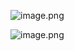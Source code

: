 
![image.png](https://prod-files-secure.s3.us-west-2.amazonaws.com/d5da4832-3825-4b06-9f7d-86c687d890a2/28c08793-79ca-49be-84be-b1eb187d404c/image.png?X-Amz-Algorithm=AWS4-HMAC-SHA256&X-Amz-Content-Sha256=UNSIGNED-PAYLOAD&X-Amz-Credential=AKIAT73L2G45HZZMZUHI%2F20240903%2Fus-west-2%2Fs3%2Faws4_request&X-Amz-Date=20240903T091838Z&X-Amz-Expires=3600&X-Amz-Signature=464137333dc4f252336cec99eeff95dc4bdb354340de4c050a9dc35b9ddc767e&X-Amz-SignedHeaders=host&x-id=GetObject)


![image.png](https://prod-files-secure.s3.us-west-2.amazonaws.com/d5da4832-3825-4b06-9f7d-86c687d890a2/32186cb5-6071-4c7b-9e1c-33f89f69207a/image.png?X-Amz-Algorithm=AWS4-HMAC-SHA256&X-Amz-Content-Sha256=UNSIGNED-PAYLOAD&X-Amz-Credential=AKIAT73L2G45HZZMZUHI%2F20240903%2Fus-west-2%2Fs3%2Faws4_request&X-Amz-Date=20240903T091838Z&X-Amz-Expires=3600&X-Amz-Signature=10c4c0de3fcd9d489054062b30dd6bd49b9c335f335eb7eee2f9009bcd0aad3e&X-Amz-SignedHeaders=host&x-id=GetObject)

